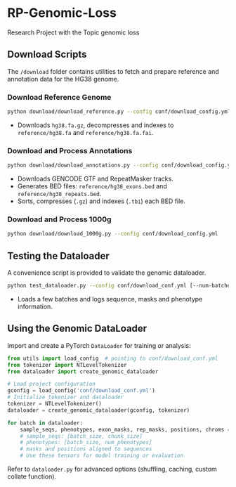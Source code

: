 # RP-Genomic-Loss
Research Project with the Topic genomic loss


## Download Scripts

The `/download` folder contains utilities to fetch and prepare reference and annotation data for the HG38 genome.

### Download Reference Genome
```bash
python download/download_reference.py --config conf/download_config.yml
```
- Downloads `hg38.fa.gz`, decompresses and indexes to `reference/hg38.fa` and `reference/hg38.fa.fai`.

### Download and Process Annotations
```bash
python download/download_annotations.py --config conf/download_config.yml
```
- Downloads GENCODE GTF and RepeatMasker tracks.
- Generates BED files: `reference/hg38_exons.bed` and `reference/hg38_repeats.bed`.
- Sorts, compresses (`.gz`) and indexes (`.tbi`) each BED file.

### Download and Process 1000g
```bash
python download/download_1000g.py --config conf/download_config.yml
```

## Testing the Dataloader

A convenience script is provided to validate the genomic dataloader.

```bash
python test_dataloader.py --config conf/download_conf.yml [--num-batches N] [--sample-limit M] [--token-display T]
```

- Loads a few batches and logs sequence, masks and phenotype information.


## Using the Genomic DataLoader

Import and create a PyTorch `DataLoader` for training or analysis:

```python
from utils import load_config  # pointing to conf/download_conf.yml
from tokenizer import NTLevelTokenizer
from dataloader import create_genomic_dataloader

# Load project configuration
gconfig = load_config('conf/download_conf.yml')
# Initialize tokenizer and dataloader
tokenizer = NTLevelTokenizer()
dataloader = create_genomic_dataloader(gconfig, tokenizer)

for batch in dataloader:
    sample_seqs, phenotypes, exon_masks, rep_masks, positions, chroms = batch
    # sample_seqs: [batch_size, chunk_size]
    # phenotypes: [batch_size, num_phenotypes]
    # masks and positions aligned to sequences
    # Use these tensors for model training or evaluation
```

Refer to `dataloader.py` for advanced options (shuffling, caching, custom collate function).
